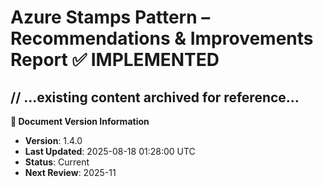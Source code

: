 # Azure Stamps Pattern – Recommendations & Improvements Report ✅ IMPLEMENTED

// ...existing content archived for reference...
---

**📝 Document Version Information**
- **Version**: 1.4.0
- **Last Updated**: 2025-08-18 01:28:00 UTC  
- **Status**: Current
- **Next Review**: 2025-11